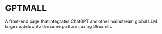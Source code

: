 # GPTMALL
A front-end page that integrates ChatGPT and other mainstream global LLM large models onto the same platform, using Streamlit.
